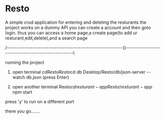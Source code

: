 # Resto
A simple crud application for entering and deleting the resturants
the project works on a dummy API
you can create a account and then goto login.
thus you can access a home page,a create page(to add ur resturant,edit,delete),and a search page


/----------------------------------------------------------()---------------------------------------------------\

running the project
1. open terminal
$cd Resto
Resto$cd db
Desktop/Resto/db/json-server --watch db.json   (press Enter)

2. open another terminal
Resto$cd resturant-app
Resto/resturant-app$ npm start

press 'y' to run on a different port

there you go.......


